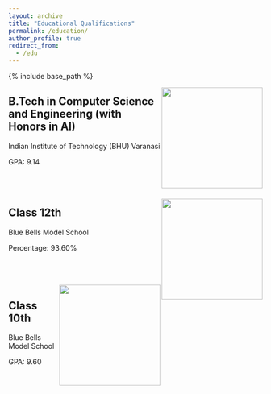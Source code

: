 ```yaml
---
layout: archive
title: "Educational Qualifications"
permalink: /education/
author_profile: true
redirect_from:
  - /edu
---
```


{% include base_path %}

<img align="right" width="200" height="200" src="https://i.imgur.com/lHKaUhj.jpg">

## B.Tech in Computer Science and Engineering (with Honors in AI) 
Indian Institute of Technology (BHU) Varanasi 

GPA: 9.14
<br />
<br />
<br />
<br />

<img align="right" width="200" height="200" src="https://i.imgur.com/BUKiPpn.png">

## Class 12th
Blue Bells Model School

Percentage: 93.60%


<br /><br /><br />
<img align="right" width="200" height="200" src="https://i.imgur.com/BUKiPpn.png">

## Class 10th
Blue Bells Model School

GPA: 9.60

